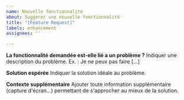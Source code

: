 ```yaml
---
name: Nouvelle fonctionnalité
about: Suggérer une nouvelle fonctionnalité
title: "[Feature Request]"
labels: enhancement
assignees: ''

---
```


**La fonctionnalité demandée est-elle lié a un problème ?**
Indiquer une description du problème. Ex. : Je ne peux pas faire [...]

**Solution espérée**
Indiquer la solution idéale au problème.

**Contexte supplémentaire**
Ajouter toute information supplémentaire (capture d'écran...) permettant de s'approcher au mieux de la solution.
